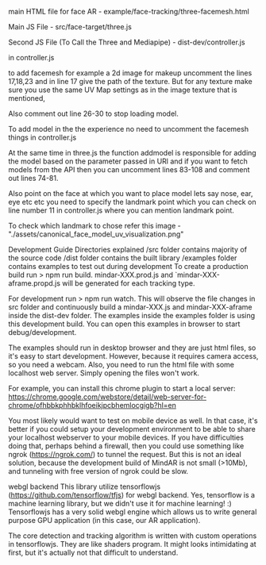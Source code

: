 main HTML file for face AR - example/face-tracking/three-facemesh.html

Main JS File - src/face-target/three.js

Second JS File (To Call the Three and Mediapipe) - dist-dev/controller.js

in controller.js

to add facemesh for example a 2d image for makeup uncomment the lines 17,18,23 and in line 17 give the path of the texture.
But for any texture make sure you use the same UV Map settings as in the image texture that is mentioned,

Also comment out line 26-30 to stop loading model.

To add model in the the experience no need to uncomment the facemesh things in controller.js

At the same time in three.js the function addmodel is responsible for adding the model based on the parameter passed in URl and if you want to fetch models from the API then you can uncomment lines 83-108 and comment out lines 74-81.

Also point on the face at which you want to place model lets say nose, ear, eye etc etc you need to specify the landmark point which you can check on line number 11 in controller.js where you can mention landmark point.

To check which landmark to chose refer this image - "./assets/canonical_face_model_uv_visualization.png"


Development Guide
Directories explained
/src folder contains majority of the source code
/dist folder contains the built library
/examples folder contains examples to test out during development
To create a production build
run > npm run build. mindar-XXX.prod.js and `mindar-XXX-aframe.propd.js will be generated for each tracking type.

For development
run > npm run watch. This will observe the file changes in src folder and continuously build a mindar-XXX.js and mindar-XXX-aframe inside the dist-dev folder. The examples inside the examples folder is using this development build. You can open this examples in browser to start debug/development.

The examples should run in desktop browser and they are just html files, so it's easy to start development. However, because it requires camera access, so you need a webcam. Also, you need to run the html file with some localhost web server. Simply opening the files won't work.

For example, you can install this chrome plugin to start a local server: https://chrome.google.com/webstore/detail/web-server-for-chrome/ofhbbkphhbklhfoeikjpcbhemlocgigb?hl=en

You most likely would want to test on mobile device as well. In that case, it's better if you could setup your development environment to be able to share your localhost webserver to your mobile devices. If you have difficulties doing that, perhaps behind a firewall, then you could use something like ngrok (https://ngrok.com/) to tunnel the request. But this is not an ideal solution, because the development build of MindAR is not small (>10Mb), and tunneling with free version of ngrok could be slow.

webgl backend
This library utilize tensorflowjs (https://github.com/tensorflow/tfjs) for webgl backend. Yes, tensorflow is a machine learning library, but we didn't use it for machine learning! :) Tensorflowjs has a very solid webgl engine which allows us to write general purpose GPU application (in this case, our AR application).

The core detection and tracking algorithm is written with custom operations in tensorflowjs. They are like shaders program. It might looks intimidating at first, but it's actually not that difficult to understand.